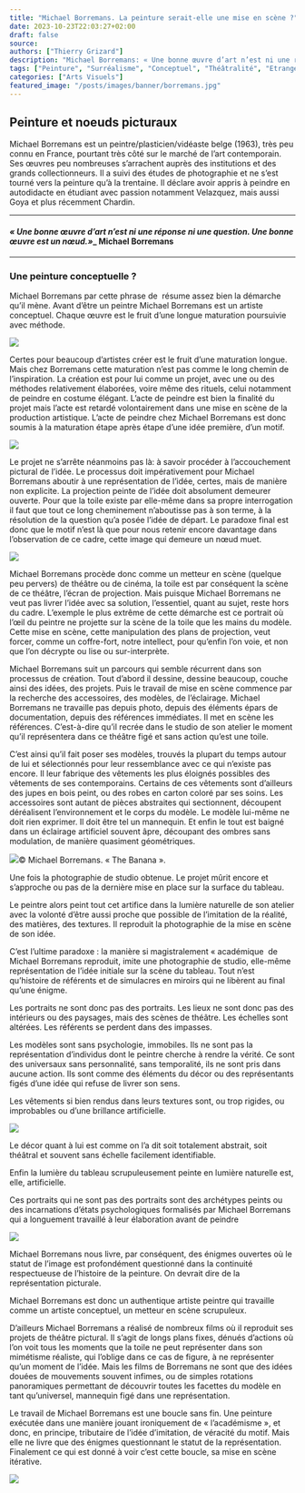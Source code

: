```yaml
---
title: "Michael Borremans. La peinture serait-elle une mise en scène ?"
date: 2023-10-23T22:03:27+02:00
draft: false
source: 
authors: ["Thierry Grizard"]
description: "Michael Borremans: « Une bonne œuvre d’art n’est ni une réponse ni une question. Une bonne œuvre est un nœud.» Cette phrase résume assez bien son œuvre."
tags: ["Peinture", "Surréalisme", "Conceptuel", "Théâtralité", "Etrangeté"]
categories: ["Arts Visuels"]
featured_image: "/posts/images/banner/borremans.jpg"
---
```

## Peinture et noeuds picturaux

Michael Borremans est un peintre/plasticien/vidéaste belge (1963), très peu connu en France, pourtant très côté sur le marché de l’art contemporain. Ses œuvres peu nombreuses s’arrachent auprès des institutions et des grands collectionneurs. Il a suivi des études de photographie et ne s’est tourné vers la peinture qu’à la trentaine. Il déclare avoir appris à peindre en autodidacte en étudiant avec passion notamment Velazquez, mais aussi Goya et plus récemment Chardin.

---

#### *« Une bonne œuvre d’art n’est ni une réponse ni une question. Une bonne œuvre est un nœud.»*_ Michael Borremans

---

### Une peinture conceptuelle ?

Michael Borremans par cette phrase de  résume assez bien la démarche qu’il mène. Avant d’être un peintre Michael Borremans est un artiste conceptuel. Chaque œuvre est le fruit d’une longue maturation poursuivie avec méthode.

![](/posts/images/borremans/michael-borremans-peinture-portrait-belgium-realisme-art-contemporain.030-1024x174.jpg)

Certes pour beaucoup d’artistes créer est le fruit d’une maturation longue. Mais chez Borremans cette maturation n’est pas comme le long chemin de l’inspiration. La création est pour lui comme un projet, avec une ou des méthodes relativement élaborées, voire même des rituels, celui notamment de peindre en costume élégant. L’acte de peindre est bien la finalité du projet mais l’acte est retardé volontairement dans une mise en scène de la production artistique. L’acte de peindre chez Michael Borremans est donc soumis à la maturation étape après étape d’une idée première, d’un motif.

![](/posts/images/borremans/michael-borremans_art-basel_painting_belgium.001.jpg)

Le projet ne s’arrête néanmoins pas là: à savoir procéder à l’accouchement pictural de l’idée. Le processus doit impérativement pour Michael Borremans aboutir à une représentation de l’idée, certes, mais de manière non explicite. La projection peinte de l’idée doit absolument demeurer ouverte. Pour que la toile existe par elle-même dans sa propre interrogation il faut que tout ce long cheminement n’aboutisse pas à son terme, à la résolution de la question qu’a posée l’idée de départ. Le paradoxe final est donc que le motif n’est là que pour nous retenir encore davantage dans l’observation de ce cadre, cette image qui demeure un nœud muet.

![](/posts/images/borremans/michael-borremans_peinture_belgium.003.jpg)

Michael Borremans procède donc comme un metteur en scène (quelque peu pervers) de théâtre ou de cinéma, la toile est par conséquent la scène de ce théâtre, l’écran de projection. Mais puisque Michael Borremans ne veut pas livrer l’idée avec sa solution, l’essentiel, quant au sujet, reste hors du cadre. L’exemple le plus extrême de cette démarche est ce portrait où l’œil du peintre ne projette sur la scène de la toile que les mains du modèle. Cette mise en scène, cette manipulation des plans de projection, veut forcer, comme un coffre-fort, notre intellect, pour qu’enfin l’on voie, et non que l’on décrypte ou lise ou sur-interprète.

Michael Borremans suit un parcours qui semble récurrent dans son processus de création. Tout d’abord il dessine, dessine beaucoup, couche ainsi des idées, des projets. Puis le travail de mise en scène commence par la recherche des accessoires, des modèles, de l’éclairage. Michael Borremans ne travaille pas depuis photo, depuis des éléments épars de documentation, depuis des références immédiates. Il met en scène les références. C’est-à-dire qu’il recrée dans le studio de son atelier le moment qu’il représentera dans ce théâtre figé et sans action qu’est une toile.

C’est ainsi qu’il fait poser ses modèles, trouvés la plupart du temps autour de lui et sélectionnés pour leur ressemblance avec ce qui n’existe pas encore. Il leur fabrique des vêtements les plus éloignés possibles des vêtements de ses contemporains. Certains de ces vêtements sont d’ailleurs des jupes en bois peint, ou des robes en carton coloré par ses soins. Les accessoires sont autant de pièces abstraites qui sectionnent, découpent déréalisent l’environnement et le corps du modèle. Le modèle lui-même ne doit rien exprimer. Il doit être tel un mannequin. Et enfin le tout est baigné dans un éclairage artificiel souvent âpre, découpant des ombres sans modulation, de manière quasiment géométriques.

![](/posts/images/borremans/michael-borremans-artiste-peintre-peinture-portrait-the-banana.jpg)© Michael Borremans. « The Banana ».

Une fois la photographie de studio obtenue. Le projet mûrit encore et s’approche ou pas de la dernière mise en place sur la surface du tableau.

Le peintre alors peint tout cet artifice dans la lumière naturelle de son atelier avec la volonté d’être aussi proche que possible de l’imitation de la réalité, des matières, des textures. Il reproduit la photographie de la mise en scène de son idée.

C’est l’ultime paradoxe : la manière si magistralement « académique  de Michael Borremans reproduit, imite une photographie de studio, elle-même représentation de l’idée initiale sur la scène du tableau. Tout n’est qu’histoire de référents et de simulacres en miroirs qui ne libèrent au final qu’une énigme.

Les portraits ne sont donc pas des portraits. Les lieux ne sont donc pas des intérieurs ou des paysages, mais des scènes de théâtre. Les échelles sont altérées. Les référents se perdent dans des impasses.

Les modèles sont sans psychologie, immobiles. Ils ne sont pas la représentation d’individus dont le peintre cherche à rendre la vérité. Ce sont des universaux sans personnalité, sans temporalité, ils ne sont pris dans aucune action. Ils sont comme des éléments du décor ou des représentants figés d’une idée qui refuse de livrer son sens.

Les vêtements si bien rendus dans leurs textures sont, ou trop rigides, ou improbables ou d’une brillance artificielle.

![](/posts/images/borremans/michael-borremans-the-angel-2013-1200x627-1030x538.jpg)

Le décor quant à lui est comme on l’a dit soit totalement abstrait, soit théâtral et souvent sans échelle facilement identifiable.

Enfin la lumière du tableau scrupuleusement peinte en lumière naturelle est, elle, artificielle.

Ces portraits qui ne sont pas des portraits sont des archétypes peints ou des incarnations d’états psychologiques formalisés par Michael Borremans qui a longuement travaillé à leur élaboration avant de peindre

![](/posts/images/borremans/michael-borremans_art-basel_2019_zeno_x_gallery.001.jpg)

Michael Borremans nous livre, par conséquent, des énigmes ouvertes où le statut de l’image est profondément questionné dans la continuité respectueuse de l’histoire de la peinture. On devrait dire de la représentation picturale.

Michael Borremans est donc un authentique artiste peintre qui travaille comme un artiste conceptuel, un metteur en scène scrupuleux.

D’ailleurs Michael Borremans a réalisé de nombreux films où il reproduit ses projets de théâtre pictural. Il s’agit de longs plans fixes, dénués d’actions où l’on voit tous les moments que la toile ne peut représenter dans son mimétisme réaliste, qui l’oblige dans ce cas de figure, à ne représenter qu’un moment de l’idée. Mais les films de Borremans ne sont que des idées douées de mouvements souvent infimes, ou de simples rotations panoramiques permettant de découvrir toutes les facettes du modèle en tant qu’universel, mannequin figé dans une représentation.

Le travail de Michael Borremans est une boucle sans fin. Une peinture exécutée dans une manière jouant ironiquement de « l’académisme », et donc, en principe, tributaire de l’idée d’imitation, de véracité du motif. Mais elle ne livre que des énigmes questionnant le statut de la représentation. Finalement ce qui est donné à voir c’est cette boucle, sa mise en scène itérative.

![](/posts/images/borremans/michael-borremans-peinture-portrait-belgium-realisme-velazquez.827.jpg)
